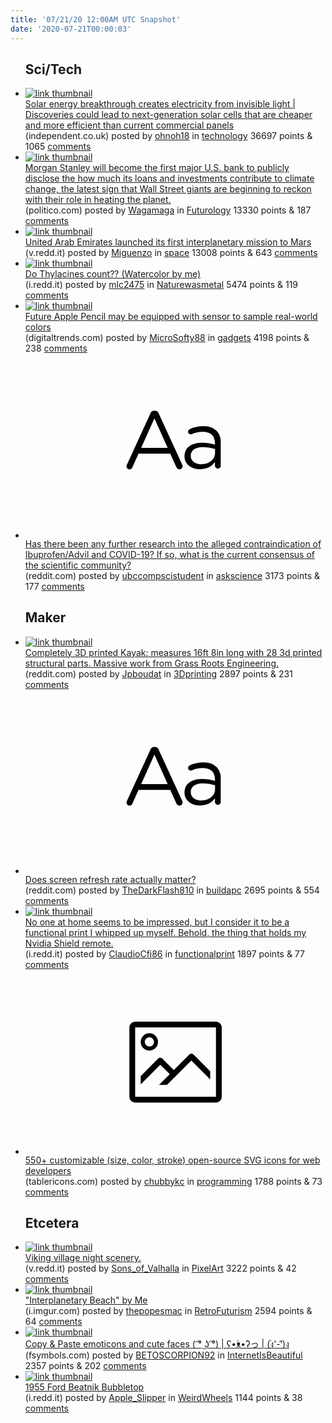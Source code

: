 ```yaml
---
title: '07/21/20 12:00AM UTC Snapshot'
date: '2020-07-21T00:00:03'
---
```

<ul>
<h2>Sci/Tech</h2>

<li><a href='https://www.independent.co.uk/life-style/gadgets-and-tech/news/sun-solar-energy-renewable-environment-a9628246.html'><img src='https://b.thumbs.redditmedia.com/Asery2xV6dOWW5F4ReZ_7NswiENcDDkFNNUHJAqNmNg.jpg' alt='link thumbnail'></a><div><div class='linkTitle'><a href='https://www.independent.co.uk/life-style/gadgets-and-tech/news/sun-solar-energy-renewable-environment-a9628246.html'>Solar energy breakthrough creates electricity from invisible light | Discoveries could lead to next-generation solar cells that are cheaper and more efficient than current commercial panels</a></div>(independent.co.uk) posted by <a href='https://www.reddit.com/user/ohnoh18'>ohnoh18</a> in <a href='https://www.reddit.com/r/technology'>technology</a> 36697 points & 1065 <a href='https://www.reddit.com/r/technology/comments/humvps/solar_energy_breakthrough_creates_electricity/'>comments</a></div></li>

<li><a href='https://www.politico.com/news/2020/07/20/morgan-stanley-climate-impact-371696'><img src='https://b.thumbs.redditmedia.com/gXtMkymNH39w4OaYiAf4bIo8SwZ2WSiKE7l_Yj2_9tU.jpg' alt='link thumbnail'></a><div><div class='linkTitle'><a href='https://www.politico.com/news/2020/07/20/morgan-stanley-climate-impact-371696'>Morgan Stanley will become the first major U.S. bank to publicly disclose the how much its loans and investments contribute to climate change, the latest sign that Wall Street giants are beginning to reckon with their role in heating the planet.</a></div>(politico.com) posted by <a href='https://www.reddit.com/user/Wagamaga'>Wagamaga</a> in <a href='https://www.reddit.com/r/Futurology'>Futurology</a> 13330 points & 187 <a href='https://www.reddit.com/r/Futurology/comments/hukncx/morgan_stanley_will_become_the_first_major_us/'>comments</a></div></li>

<li><a href='https://v.redd.it/3isq0h3nvwb51'><img src='https://b.thumbs.redditmedia.com/naEL0M7pprXNmbDcrlm1TlhoiNYZb7u_PvSdSncESGw.jpg' alt='link thumbnail'></a><div><div class='linkTitle'><a href='https://v.redd.it/3isq0h3nvwb51'>United Arab Emirates launched its first interplanetary mission to Mars</a></div>(v.redd.it) posted by <a href='https://www.reddit.com/user/Miguenzo'>Miguenzo</a> in <a href='https://www.reddit.com/r/space'>space</a> 13008 points & 643 <a href='https://www.reddit.com/r/space/comments/hubyz4/united_arab_emirates_launched_its_first/'>comments</a></div></li>

<li><a href='https://i.redd.it/6vw7gh12vxb51.jpg'><img src='https://b.thumbs.redditmedia.com/d7cHP3TkFJQ4bpkudM4AoUSwDCSAr1s3uVbzFwEhpOI.jpg' alt='link thumbnail'></a><div><div class='linkTitle'><a href='https://i.redd.it/6vw7gh12vxb51.jpg'>Do Thylacines count?? (Watercolor by me)</a></div>(i.redd.it) posted by <a href='https://www.reddit.com/user/mlc2475'>mlc2475</a> in <a href='https://www.reddit.com/r/Naturewasmetal'>Naturewasmetal</a> 5474 points & 119 <a href='https://www.reddit.com/r/Naturewasmetal/comments/hueshu/do_thylacines_count_watercolor_by_me/'>comments</a></div></li>

<li><a href='https://www.digitaltrends.com/mobile/apple-pencil-patent-sample-real-world-colors/'><img src='https://b.thumbs.redditmedia.com/6RKQVWP_57zm1yHp2I3Flh1XJXd7RT6UDKcz7iRq9FU.jpg' alt='link thumbnail'></a><div><div class='linkTitle'><a href='https://www.digitaltrends.com/mobile/apple-pencil-patent-sample-real-world-colors/'>Future Apple Pencil may be equipped with sensor to sample real-world colors</a></div>(digitaltrends.com) posted by <a href='https://www.reddit.com/user/MicroSofty88'>MicroSofty88</a> in <a href='https://www.reddit.com/r/gadgets'>gadgets</a> 4198 points & 238 <a href='https://www.reddit.com/r/gadgets/comments/hunuz7/future_apple_pencil_may_be_equipped_with_sensor/'>comments</a></div></li>

<li><a href='https://www.reddit.com/r/askscience/comments/hul619/has_there_been_any_further_research_into_the/'><svg version='1.1' viewBox='-34 -12 104 64' preserveAspectRatio='xMidYMid slice' xmlns='http://www.w3.org/2000/svg' xmlns:xlink='http://www.w3.org/1999/xlink'>
    <title>text link thumbnail</title>
    <path d='M12.19,8.84a1.45,1.45,0,0,0-1.4-1h-.12a1.46,1.46,0,0,0-1.42,1L1.14,26.56a1.29,1.29,0,0,0-.14.59,1,1,0,0,0,1,1,1.12,1.12,0,0,0,1.08-.77l2.08-4.65h11l2.08,4.59a1.24,1.24,0,0,0,1.12.83,1.08,1.08,0,0,0,1.08-1.08,1.64,1.64,0,0,0-.14-.57ZM6.08,20.71l4.59-10.22,4.6,10.22Z'>
    </path>
    <path d='M32.24,14.78A6.35,6.35,0,0,0,27.6,13.2a11.36,11.36,0,0,0-4.7,1,1,1,0,0,0-.58.89,1,1,0,0,0,.94.92,1.23,1.23,0,0,0,.39-.08,8.87,8.87,0,0,1,3.72-.81c2.7,0,4.28,1.33,4.28,3.92v.5a15.29,15.29,0,0,0-4.42-.61c-3.64,0-6.14,1.61-6.14,4.64v.05c0,2.95,2.7,4.48,5.37,4.48a6.29,6.29,0,0,0,5.19-2.48V26.9a1,1,0,0,0,1,1,1,1,0,0,0,1-1.06V19A5.71,5.71,0,0,0,32.24,14.78Zm-.56,7.7c0,2.28-2.17,3.89-4.81,3.89-1.94,0-3.61-1.06-3.61-2.86v-.06c0-1.8,1.5-3,4.2-3a15.2,15.2,0,0,1,4.22.61Z'>
    </path>
    </svg></a><div><div class='linkTitle'><a href='https://www.reddit.com/r/askscience/comments/hul619/has_there_been_any_further_research_into_the/'>Has there been any further research into the alleged contraindication of Ibuprofen/Advil and COVID-19? If so, what is the current consensus of the scientific community?</a></div>(reddit.com) posted by <a href='https://www.reddit.com/user/ubccompscistudent'>ubccompscistudent</a> in <a href='https://www.reddit.com/r/askscience'>askscience</a> 3173 points & 177 <a href='https://www.reddit.com/r/askscience/comments/hul619/has_there_been_any_further_research_into_the/'>comments</a></div></li>

<h2>Maker</h2>

<li><a href='https://www.reddit.com/gallery/hukyla'><img src='https://a.thumbs.redditmedia.com/oZxX1AKOO5JoufgA6xQ5MNn72WO3bcnJkbjvVF7C158.jpg' alt='link thumbnail'></a><div><div class='linkTitle'><a href='https://www.reddit.com/gallery/hukyla'>Completely 3D printed Kayak: measures 16ft 8in long with 28 3d printed structural parts. Massive work from Grass Roots Engineering.</a></div>(reddit.com) posted by <a href='https://www.reddit.com/user/Jpboudat'>Jpboudat</a> in <a href='https://www.reddit.com/r/3Dprinting'>3Dprinting</a> 2897 points & 231 <a href='https://www.reddit.com/r/3Dprinting/comments/hukyla/completely_3d_printed_kayak_measures_16ft_8in/'>comments</a></div></li>

<li><a href='https://www.reddit.com/r/buildapc/comments/huhnix/does_screen_refresh_rate_actually_matter/'><svg version='1.1' viewBox='-34 -12 104 64' preserveAspectRatio='xMidYMid slice' xmlns='http://www.w3.org/2000/svg' xmlns:xlink='http://www.w3.org/1999/xlink'>
    <title>text link thumbnail</title>
    <path d='M12.19,8.84a1.45,1.45,0,0,0-1.4-1h-.12a1.46,1.46,0,0,0-1.42,1L1.14,26.56a1.29,1.29,0,0,0-.14.59,1,1,0,0,0,1,1,1.12,1.12,0,0,0,1.08-.77l2.08-4.65h11l2.08,4.59a1.24,1.24,0,0,0,1.12.83,1.08,1.08,0,0,0,1.08-1.08,1.64,1.64,0,0,0-.14-.57ZM6.08,20.71l4.59-10.22,4.6,10.22Z'>
    </path>
    <path d='M32.24,14.78A6.35,6.35,0,0,0,27.6,13.2a11.36,11.36,0,0,0-4.7,1,1,1,0,0,0-.58.89,1,1,0,0,0,.94.92,1.23,1.23,0,0,0,.39-.08,8.87,8.87,0,0,1,3.72-.81c2.7,0,4.28,1.33,4.28,3.92v.5a15.29,15.29,0,0,0-4.42-.61c-3.64,0-6.14,1.61-6.14,4.64v.05c0,2.95,2.7,4.48,5.37,4.48a6.29,6.29,0,0,0,5.19-2.48V26.9a1,1,0,0,0,1,1,1,1,0,0,0,1-1.06V19A5.71,5.71,0,0,0,32.24,14.78Zm-.56,7.7c0,2.28-2.17,3.89-4.81,3.89-1.94,0-3.61-1.06-3.61-2.86v-.06c0-1.8,1.5-3,4.2-3a15.2,15.2,0,0,1,4.22.61Z'>
    </path>
    </svg></a><div><div class='linkTitle'><a href='https://www.reddit.com/r/buildapc/comments/huhnix/does_screen_refresh_rate_actually_matter/'>Does screen refresh rate actually matter?</a></div>(reddit.com) posted by <a href='https://www.reddit.com/user/TheDarkFlash810'>TheDarkFlash810</a> in <a href='https://www.reddit.com/r/buildapc'>buildapc</a> 2695 points & 554 <a href='https://www.reddit.com/r/buildapc/comments/huhnix/does_screen_refresh_rate_actually_matter/'>comments</a></div></li>

<li><a href='https://i.redd.it/j9edtq59j0c51.gif'><img src='https://b.thumbs.redditmedia.com/qLoWNF26VojXVMJOBZxeXsDRWX3wHQbN-TkRH2IwStk.jpg' alt='link thumbnail'></a><div><div class='linkTitle'><a href='https://i.redd.it/j9edtq59j0c51.gif'>No one at home seems to be impressed, but I consider it to be a functional print I whipped up myself. Behold, the thing that holds my Nvidia Shield remote.</a></div>(i.redd.it) posted by <a href='https://www.reddit.com/user/ClaudioCfi86'>ClaudioCfi86</a> in <a href='https://www.reddit.com/r/functionalprint'>functionalprint</a> 1897 points & 77 <a href='https://www.reddit.com/r/functionalprint/comments/hul46g/no_one_at_home_seems_to_be_impressed_but_i/'>comments</a></div></li>

<li><a href='https://tablericons.com'><svg version='1.1' viewBox='-34 -14 104 64' preserveAspectRatio='xMidYMid meet' xmlns='http://www.w3.org/2000/svg' xmlns:xlink='http://www.w3.org/1999/xlink'>
    <title>link thumbnail</title>
    <path d='M32,4H4A2,2,0,0,0,2,6V30a2,2,0,0,0,2,2H32a2,2,0,0,0,2-2V6A2,2,0,0,0,32,4ZM4,30V6H32V30Z'></path>
    <path d='M8.92,14a3,3,0,1,0-3-3A3,3,0,0,0,8.92,14Zm0-4.6A1.6,1.6,0,1,1,7.33,11,1.6,1.6,0,0,1,8.92,9.41Z'></path>
    <path d='M22.78,15.37l-5.4,5.4-4-4a1,1,0,0,0-1.41,0L5.92,22.9v2.83l6.79-6.79L16,22.18l-3.75,3.75H15l8.45-8.45L30,24V21.18l-5.81-5.81A1,1,0,0,0,22.78,15.37Z'></path>
    </svg></a><div><div class='linkTitle'><a href='https://tablericons.com'>550+ customizable (size, color, stroke) open-source SVG icons for web developers</a></div>(tablericons.com) posted by <a href='https://www.reddit.com/user/chubbykc'>chubbykc</a> in <a href='https://www.reddit.com/r/programming'>programming</a> 1788 points & 73 <a href='https://www.reddit.com/r/programming/comments/hum2mq/550_customizable_size_color_stroke_opensource_svg/'>comments</a></div></li>

<h2>Etcetera</h2>

<li><a href='https://v.redd.it/tmzt671orzb51'><img src='https://b.thumbs.redditmedia.com/fk35jhWgqhYQbPVi8c_B51WBHlWPP5LcYLXX7VgAf5g.jpg' alt='link thumbnail'></a><div><div class='linkTitle'><a href='https://v.redd.it/tmzt671orzb51'>Viking village night scenery.</a></div>(v.redd.it) posted by <a href='https://www.reddit.com/user/Sons_of_Valhalla'>Sons_of_Valhalla</a> in <a href='https://www.reddit.com/r/PixelArt'>PixelArt</a> 3222 points & 42 <a href='https://www.reddit.com/r/PixelArt/comments/huj6ny/viking_village_night_scenery/'>comments</a></div></li>

<li><a href='https://i.imgur.com/tUo8BOl.jpg'><img src='https://b.thumbs.redditmedia.com/BE5_IFkqe2fQLu4o8KBImQe0J8BKJ0NgWtqTZNa8Gbw.jpg' alt='link thumbnail'></a><div><div class='linkTitle'><a href='https://i.imgur.com/tUo8BOl.jpg'>"Interplanetary Beach" by Me</a></div>(i.imgur.com) posted by <a href='https://www.reddit.com/user/thepopesmac'>thepopesmac</a> in <a href='https://www.reddit.com/r/RetroFuturism'>RetroFuturism</a> 2594 points & 64 <a href='https://www.reddit.com/r/RetroFuturism/comments/hul17d/interplanetary_beach_by_me/'>comments</a></div></li>

<li><a href='https://fsymbols.com/emoticons/'><img src='https://a.thumbs.redditmedia.com/4ISslsAZcDsPs6S1GozMmacDaUDfFTWlM-qikmeCHa0.jpg' alt='link thumbnail'></a><div><div class='linkTitle'><a href='https://fsymbols.com/emoticons/'>Copy &amp; Paste emoticons and cute faces ( ͡° ͜ʖ ͡°) | ʕ•́ᴥ•̀ʔっ | (ง︡'-'︠)ง</a></div>(fsymbols.com) posted by <a href='https://www.reddit.com/user/BETOSCORPION92'>BETOSCORPION92</a> in <a href='https://www.reddit.com/r/InternetIsBeautiful'>InternetIsBeautiful</a> 2357 points & 202 <a href='https://www.reddit.com/r/InternetIsBeautiful/comments/hurzki/copy_paste_emoticons_and_cute_faces_ʖ_ʕᴥʔっ_งง/'>comments</a></div></li>

<li><a href='https://i.redd.it/rzmx49ivxzb51.jpg'><img src='https://b.thumbs.redditmedia.com/teN9gIEhwVBa3-QehRCkdJDkikoekA2htwTiCRnMDWg.jpg' alt='link thumbnail'></a><div><div class='linkTitle'><a href='https://i.redd.it/rzmx49ivxzb51.jpg'>1955 Ford Beatnik Bubbletop</a></div>(i.redd.it) posted by <a href='https://www.reddit.com/user/Apple_Slipper'>Apple_Slipper</a> in <a href='https://www.reddit.com/r/WeirdWheels'>WeirdWheels</a> 1144 points & 38 <a href='https://www.reddit.com/r/WeirdWheels/comments/hujj7j/1955_ford_beatnik_bubbletop/'>comments</a></div></li>

</ul>
